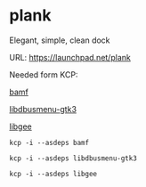 plank
=====

Elegant, simple, clean dock

URL: https://launchpad.net/plank

Needed form KCP:

[bamf](../../../bamf)

[libdbusmenu-gtk3](../../../libdbusmenu-gtk3)

[libgee](../../../libgee)

```
kcp -i --asdeps bamf
```

```
kcp -i --asdeps libdbusmenu-gtk3
```

```
kcp -i --asdeps libgee
```
